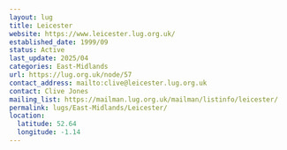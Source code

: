 ```yaml
---
layout: lug
title: Leicester
website: https://www.leicester.lug.org.uk/
established_date: 1999/09
status: Active
last_update: 2025/04
categories: East-Midlands
url: https://lug.org.uk/node/57
contact_address: mailto:clive@leicester.lug.org.uk
contact: Clive Jones
mailing_list: https://mailman.lug.org.uk/mailman/listinfo/leicester/
permalink: lugs/East-Midlands/Leicester/
location:
  latitude: 52.64
  longitude: -1.14
---
```

